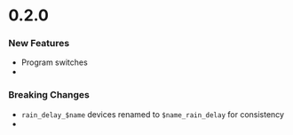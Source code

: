 # 0.2.0

### New Features

- Program switches
-

### Breaking Changes

- `rain_delay_$name` devices renamed to `$name_rain_delay` for consistency
-

